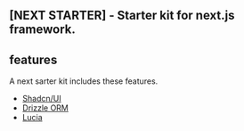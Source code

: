 ## [NEXT STARTER] - Starter kit for next.js framework.

## features

A next sarter kit includes these features.

- [Shadcn/UI](https://ui.shadcn.com/)
- [Drizzle ORM](https://orm.drizzle.team/)
- [Lucia](https://lucia-auth.com/)
